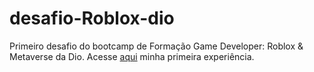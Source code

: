 # desafio-Roblox-dio

Primeiro desafio do bootcamp de Formação Game Developer: Roblox & Metaverse da Dio.
Acesse [aqui](https://www.roblox.com/games/10609640926/Adventure-in-the-night) minha primeira experiência.  
